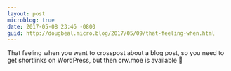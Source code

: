 ```yaml
---
layout: post
microblog: true
date: 2017-05-08 23:46 -0800
guid: http://dougbeal.micro.blog/2017/05/09/that-feeling-when.html
---
```

That feeling when you want to crosspost about a blog post, so you need to get shortlinks on WordPress, but then crw.moe is available 😬
